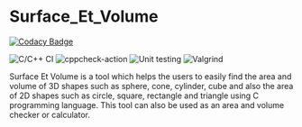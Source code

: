 # Surface_Et_Volume

[![Codacy Badge](https://api.codacy.com/project/badge/Grade/ddcb6b29ca28468b8a6ec275b199f6c3)](https://app.codacy.com/gh/stepin105169/Surface_Et_Volume?utm_source=github.com&utm_medium=referral&utm_content=stepin105169/Surface_Et_Volume&utm_campaign=Badge_Grade)

![C/C++ CI](https://github.com/stepin105169/Surface_Et_Volume/workflows/C/C++%20CI/badge.svg)
![cppcheck-action](https://github.com/stepin105169/Surface_Et_Volume/workflows/cppcheck-action/badge.svg)  ![Unit testing](https://github.com/stepin105169/Surface_Et_Volume/workflows/Unit%20testing/badge.svg)  ![Valgrind](https://github.com/stepin105169/Surface_Et_Volume/workflows/Valgrind/badge.svg) 

Surface Et Volume is a tool which helps the users to easily find the area and volume of 3D shapes such as sphere, cone, cylinder, cube and also the area of 2D shapes such as circle, square, rectangle and triangle using C programming language. This tool can also be used as an area and volume checker or calculator.

